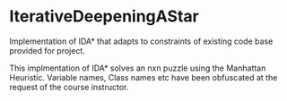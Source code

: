 # IterativeDeepeningAStar
Implementation of IDA* that adapts to constraints of existing code base provided for project.

This implmentation of IDA* solves an nxn puzzle using the Manhattan Heuristic. Variable names, Class names etc have been obfuscated
at the request of the course instructor.
